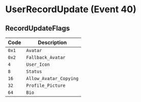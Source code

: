 # UserRecordUpdate (Event 40)

## RecordUpdateFlags

| Code  | Description            |
| ----- | ---------------------- |
| `0x1` | `Avatar`               | 
| `0x2` | `Fallback_Avatar`      |
| `4`   | `User_Icon`            |
| `8`   | `Status`               |
| `16`  | `Allow_Avatar_Copying` |
| `32`  | `Profile_Picture`      |
| `64`  | `Bio`                  |

